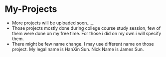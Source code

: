 # My-Projects
- More projects will be uploaded soon......
- Those projects mostly done during college course study session, few of them were done on my free time. For those i did on my own i will specify them.
- There might be few name change. I may use different name on those project. My legal name is HanXin Sun. Nick Name is James Sun.

